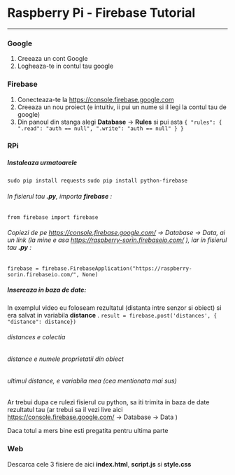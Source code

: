 # Raspberry Pi - Firebase Tutorial

---

### Google

1. Creeaza un cont Google
2. Logheaza-te in contul tau google

### Firebase

1. Conecteaza-te la https://console.firebase.google.com
2. Creeaza un nou proiect (e intuitiv, ii pui un nume si il legi la contul tau de google)
3. Din panoul din stanga alegi **Database** -> **Rules** si pui asta
   `{ "rules": { ".read": "auth == null", ".write": "auth == null" } }`

### RPi

##### Instaleaza urmatoarele

`sudo pip install requests`
`sudo pip install python-firebase`

###### In fisierul tau **.py**, importa **firebase** :

`from firebase import firebase`

###### Copiezi de pe https://console.firebase.google.com/ -> Database -> Data, ai un link (la mine e asa https://raspberry-sorin.firebaseio.com/ ), iar in fisierul tau **.py** :

`firebase = firebase.FirebaseApplication("https://raspberry-sorin.firebaseio.com/", None)`

##### Insereaza in baza de date:

In exemplul video eu foloseam rezultatul (distanta intre senzor si obiect) si era salvat in variabila **distance** .
`result = firebase.post('distances', { "distance": distance})`

###### distances e colectia

###### distance e numele proprietatii din obiect

###### ultimul distance, e variabila mea (cea mentionata mai sus)

Ar trebui dupa ce rulezi fisierul cu python, sa iti trimita in baza de date rezultatul tau (ar trebui sa il vezi live aici https://console.firebase.google.com/ -> Database -> Data )

Daca totul a mers bine esti pregatita pentru ultima parte

### Web

Descarca cele 3 fisiere de aici **index.html**, **script.js** si **style.css**
